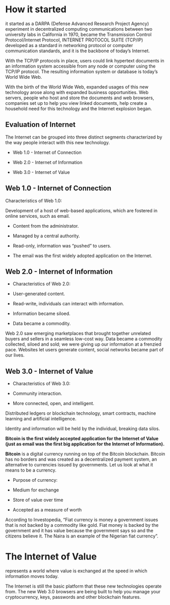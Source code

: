# How it started

it started as a DARPA (Defense Advanced Research Project Agency) experiment in decentralized computing communications between two university labs in California in 1970, became the Transmission Control Protocol/Internet Protocol, INTERNET PROTOCOL SUITE (TCP/IP) developed as a standard in networking protocol or computer communication standards, and it is the backbone of today’s Internet.

With the TCP/IP protocols in place, users could link hypertext documents in an information system accessible from any node or computer using the TCP/IP protocol. The resulting information system or database is today’s World Wide Web.

With the birth of the World Wide Web, expanded usages of this new technology arose along with expanded business opportunities. Web servers, people who host and store the documents and web browsers, companies set up to help you view linked documents, help create a household need for this technology and the Internet explosion began.

## Evaluation of Internet

The Internet can be grouped into three distinct segments characterized by the way people interact with this new technology.

- Web 1.0 - Internet of Connection

- Web 2.0 - Internet of Information

- Web 3.0 - Internet of Value

## Web 1.0 - Internet of Connection

Characteristics of Web 1.0:

Development of a host of web-based applications, which are fostered in online services, such as email.

- Content from the administrator.

- Managed by a central authority.

- Read-only, information was “pushed” to users.

- The email was the first widely adopted application on the Internet.

## Web 2.0 - Internet of Information

- Characteristics of Web 2.0:

- User-generated content.

- Read-write, individuals can interact with information.

- Information became siloed.

- Data became a commodity.

Web 2.0 saw emerging marketplaces that brought together unrelated buyers and sellers in a seamless low-cost way. Data became a commodity collected, siloed and sold; we were giving up our information at a frenzied pace. Websites let users generate content, social networks became part of our lives.

## Web 3.0 - Internet of Value

- Characteristics of Web 3.0:

- Community interaction.

- More connected, open, and intelligent.

Distributed ledgers or blockchain technology, smart contracts, machine learning and artificial intelligence.

Identity and information will be held by the individual, breaking data silos.

**Bitcoin is the first widely accepted application for the Internet of Value (just as email was the first big application for the Internet of Information).**

**Bitcoin** is a digital currency running on top of the Bitcoin blockchain. Bitcoin has no borders and was created as a decentralized payment system, an alternative to currencies issued by governments. Let us look at what it means to be a currency.

- Purpose of currency:

- Medium for exchange

- Store of value over time

- Accepted as a measure of worth

According to Investopedia, “Fiat currency is money a government issues that is not backed by a commodity like gold. Fiat money is backed by the government and it has value because the government says so and the citizens believe it. The Naira is an example of the Nigerian fiat currency”.

# The Internet of Value
represents a world where value is exchanged at the speed in which information moves today.

The Internet is still the basic platform that these new technologies operate from. The new Web 3.0 browsers are being built to help you manage your cryptocurrency, keys, passwords and other blockchain features.





